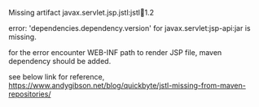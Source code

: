 Missing artifact javax.servlet.jsp.jstl:jstl:jar:1.2

error: 'dependencies.dependency.version' for javax.servlet:jsp-api:jar is missing.



for the error encounter WEB-INF path to render JSP file, maven dependency should be added. 

see below link for reference,
https://www.andygibson.net/blog/quickbyte/jstl-missing-from-maven-repositories/
